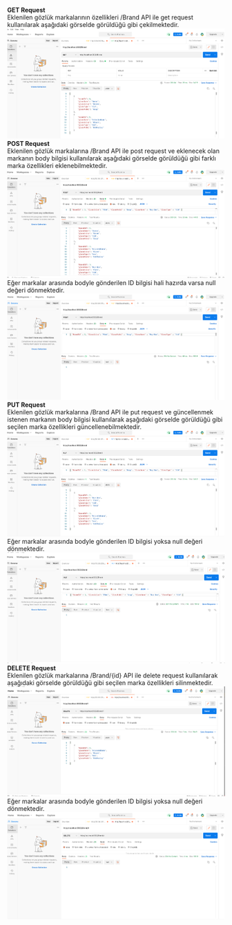 **GET Request**<br/>
Eklenilen gözlük markalarının özellikleri /Brand API ile get request kullanılarak aşağıdaki görselde görüldüğü gibi çekilmektedir.
![text](https://github.com/AKBANK-Patika-FullStack-Bootcamp/DenizKoparan_Homeworks/blob/main/Week2/GetRequest.PNG)
<br/>
**POST Request**<br/>
Eklenilen gözlük markalarına /Brand API ile post request ve eklenecek olan markanın body bilgisi kullanılarak aşağıdaki görselde görüldüğü gibi farklı marka özellikleri eklenebilmektedir.
![text](https://github.com/AKBANK-Patika-FullStack-Bootcamp/DenizKoparan_Homeworks/blob/main/Week2/PostRequestSuccess.PNG)
Eğer markalar arasında bodyle gönderilen ID bilgisi hali hazırda varsa null değeri dönmektedir.
![text](https://github.com/AKBANK-Patika-FullStack-Bootcamp/DenizKoparan_Homeworks/blob/main/Week2/PostRequestDuplicateID.PNG)
<br/>
**PUT Request**<br/>
Eklenilen gözlük markalarına /Brand API ile put request ve güncellenmek istenen markanın body bilgisi kullanılarak aşağıdaki görselde görüldüğü gibi seçilen marka özellikleri güncellenebilmektedir.
![text](https://github.com/AKBANK-Patika-FullStack-Bootcamp/DenizKoparan_Homeworks/blob/main/Week2/PutRequestSuccess.PNG)
Eğer markalar arasında bodyle gönderilen ID bilgisi yoksa null değeri dönmektedir.
![text](https://github.com/AKBANK-Patika-FullStack-Bootcamp/DenizKoparan_Homeworks/blob/main/Week2/PutRequestNotExistID.PNG)
<br/>
**DELETE Request**<br/>
Eklenilen gözlük markalarına /Brand/{id} API ile delete request kullanılarak aşağıdaki görselde görüldüğü gibi seçilen marka özellikleri silinmektedir.
![text](https://github.com/AKBANK-Patika-FullStack-Bootcamp/DenizKoparan_Homeworks/blob/main/Week2/DeleteSuccess.PNG)
Eğer markalar arasında bodyle gönderilen ID bilgisi yoksa null değeri dönmektedir.
![text](https://github.com/AKBANK-Patika-FullStack-Bootcamp/DenizKoparan_Homeworks/blob/main/Week2/DeleteRequestNotExistID.PNG)
